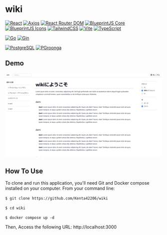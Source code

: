 # wiki

[![React][react-badge]][react-url]
[![Axios][axios-badge]][axios-url]
[![React Router DOM][react-router-dom-badge]][react-router-dom-url]
[![BlueprintJS Core][blueprintjs-core-badge]][blueprintjs-core-url]
[![BlueprintJS Icons][blueprintjs-icons-badge]][blueprintjs-icons-url]
[![TailwindCSS][tailwindcss-badge]][tailwindcss-url]
[![Vite][vite-badge]][vite-url]
[![TypeScript][typescript-badge]][typescript-url]

[![Go][go-badge]][go-url]
[![Gin][gin-badge]][gin-url]

[![PostgreSQL][postgres-badge]][postgres-url]
[![PGroonga][pgroonga-badge]][pgroonga-url]



<!-- Badge URLs -->
[react-badge]: https://img.shields.io/badge/react-18.3.1-blue
[react-url]: https://reactjs.org/
[axios-badge]: https://img.shields.io/badge/axios-1.7.7-blue
[axios-url]: https://axios-http.com/
[react-router-dom-badge]: https://img.shields.io/badge/react%20router%20dom-6.28.0-blue
[react-router-dom-url]: https://reactrouter.com/
[blueprintjs-core-badge]: https://img.shields.io/badge/blueprint%20core-5.14.2-blue
[blueprintjs-core-url]: https://blueprintjs.com/
[blueprintjs-icons-badge]: https://img.shields.io/badge/blueprint%20icons-5.14.0-blue
[blueprintjs-icons-url]: https://blueprintjs.com/docs/#icons
[tailwindcss-badge]: https://img.shields.io/badge/tailwindcss-3.4.15-blue
[tailwindcss-url]: https://tailwindcss.com/
[vite-badge]: https://img.shields.io/badge/vite-5.4.10-blue
[vite-url]: https://vitejs.dev/
[typescript-badge]: https://img.shields.io/badge/typescript-5.6.2-blue
[typescript-url]: https://www.typescriptlang.org/

<!-- Badge URLs -->
[gin-badge]: https://img.shields.io/badge/gin-1.10.0-blue
[gin-url]: https://github.com/gin-gonic/gin
[go-badge]: https://img.shields.io/badge/go-1.23.3-blue
[go-url]: https://golang.org/
[godotenv-badge]: https://img.shields.io/badge/godotenv-1.5.1-blue
[godotenv-url]: https://github.com/joho/godotenv
[sonic-badge]: https://img.shields.io/badge/sonic-1.11.6-blue
[sonic-url]: https://github.com/bytedance/sonic

[postgres-badge]: https://img.shields.io/badge/postgresql-15-blue
[postgres-url]: https://github.com/lib/pq
[pgroonga-badge]: https://img.shields.io/badge/pgroonga-15-blue
[pgroonga-url]: https://github.com/pgroonga/pgroonga


## Demo
![Demo](images/demo.gif)

## How To Use
To clone and run this application, you'll need Git and Docker compose installed on your computer. From your command line:

``
$ git clone https://github.com/Kenta42206/wiki
``

``
$ cd wiki
``

``
$ docker compose up -d
``

Then, Access the following URL: http://localhost:3000




